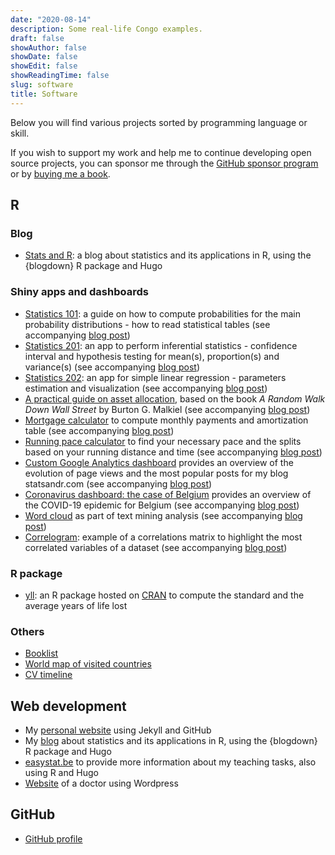 ```yaml
---
date: "2020-08-14"
description: Some real-life Congo examples.
draft: false
showAuthor: false
showDate: false
showEdit: false
showReadingTime: false
slug: software
title: Software
---
```


<p>Below you will find various projects sorted by programming language or skill.</p>

<p>If you wish to support my work and help me to continue developing open source projects, you can sponsor me through the <a href="https://github.com/sponsors/AntoineSoetewey" target="_blank" rel="noopener">GitHub sponsor program</a> or by <a href="https://www.buymeacoffee.com/statsandr" target="_blank" rel="noopener">buying me a book</a>.</p>

<h2>
  R
</h2>

<h3>
  Blog
</h3>
<ul>
  <li><a href="https://statsandr.com/">Stats and R</a>: a blog about statistics and its applications in R, using the {blogdown} R package and Hugo</li>
</ul>

<h3>
  Shiny apps and dashboards
</h3>
<ul>
    <li><a href="https://antoinesoetewey.shinyapps.io/statistics-101/">Statistics 101</a>: a guide on how to compute probabilities for the main probability distributions - how to read statistical tables (see accompanying <a href="https://statsandr.com/blog/a-guide-on-how-to-read-statistical-tables/">blog post</a>)</li>
    <li><a href="https://antoinesoetewey.shinyapps.io/statistics-201/">Statistics 201</a>: an app to perform inferential statistics - confidence interval and hypothesis testing for mean(s), proportion(s) and variance(s) (see accompanying <a href="https://statsandr.com/blog/a-shiny-app-for-inferential-statistics-by-hand/">blog post</a>)</li>
    <li><a href="https://antoinesoetewey.shinyapps.io/statistics-202/">Statistics 202</a>: an app for simple linear regression - parameters estimation and visualization (see accompanying <a href="https://statsandr.com/blog/a-shiny-app-for-simple-linear-regression-by-hand-and-in-r/">blog post</a>)</li>
    <li><a href="https://antoinesoetewey.shinyapps.io/optimal-asset-allocation/">A practical guide on asset allocation</a>, based on the book <i>A Random Walk Down Wall Street</i> by Burton G. Malkiel (see accompanying <a href="https://statsandr.com/blog/practical-guide-on-optimal-asset-allocation/">blog post</a>)</li>
    <li><a href="https://antoinesoetewey.shinyapps.io/mortgage-calculator/">Mortgage calculator</a> to compute monthly payments and amortization table (see accompanying <a href="https://statsandr.com/blog/mortgage-calculator-r-shiny/">blog post</a>)</li>
    <li><a href="https://antoinesoetewey.shinyapps.io/running-pace-calculator/">Running pace calculator</a> to find your necessary pace and the splits based on your running distance and time (see accompanying <a href="https://statsandr.com/blog/running-pace-calculator/">blog post</a>)</li>
    <li><a href="https://statsandr.com/blog/files/google-analytics-dashboard/">Custom Google Analytics dashboard</a> provides an overview of the evolution of page views and the most popular posts for my blog statsandr.com (see accompanying <a href="https://statsandr.com/blog/track-blog-performance-in-r/">blog post</a>)</li>
    <li><a href="/files/coronavirus-dashboard.html">Coronavirus dashboard: the case of Belgium</a> provides an overview of the COVID-19 epidemic for Belgium (see accompanying <a href="https://statsandr.com/blog/how-to-create-a-simple-coronavirus-dashboard-specific-to-your-country-in-r/">blog post</a>)</li>
    <li><a href="https://antoinesoetewey.shinyapps.io/word-cloud/">Word cloud</a> as part of text mining analysis (see accompanying <a href="https://statsandr.com/blog/draw-a-word-cloud-with-a-shiny-app/">blog post</a>)</li>
    <li><a href="https://antoinesoetewey.shinyapps.io/correlogram/">Correlogram</a>: example of a correlations matrix to highlight the most correlated variables of a dataset (see accompanying <a href="https://statsandr.com/blog/correlogram-in-r-how-to-highlight-the-most-correlated-variables-in-a-dataset/">blog post</a>)</li>
</ul>
<h3>
  R package</h3>
<ul>
<li><a href="/files/years-of-life-lost-yll.pdf">yll</a>: an R package hosted on <a href="https://CRAN.R-project.org/package=yll" target="_blank" rel="noopener">CRAN</a> to compute the standard and the average years of life lost</li>
</ul>

<h3>
  Others</h3>
  <ul>
  <li><a href="/files/booklist.html">Booklist</a></li>
  <li><a href="/files/visited-places.html">World map of visited countries</a></li>
  <li><a href="/files/CV_timeline_antoinesoetewey.html">CV timeline</a></li>
  </ul>

<h2>
  Web development</h2>
  <ul>
  <li>My <a href="/">personal website</a> using Jekyll and GitHub</li>
  <li>My <a href="https://statsandr.com/">blog</a> about statistics and its applications in R, using the {blogdown} R package and Hugo</li>
  <li><a href="https://easystat.be/">easystat.be</a> to provide more information about my teaching tasks, also using R and Hugo</li>
  <li><a href="https://www.docteurelsavancaster.com/" target="_blank" rel="noopener">Website</a> of a doctor using Wordpress</li>
  </ul>

<h2>
GitHub</h2>
<ul>
<li><a href="https://github.com/AntoineSoetewey" target="_blank" rel="noopener">GitHub profile</a></li>
</ul>
